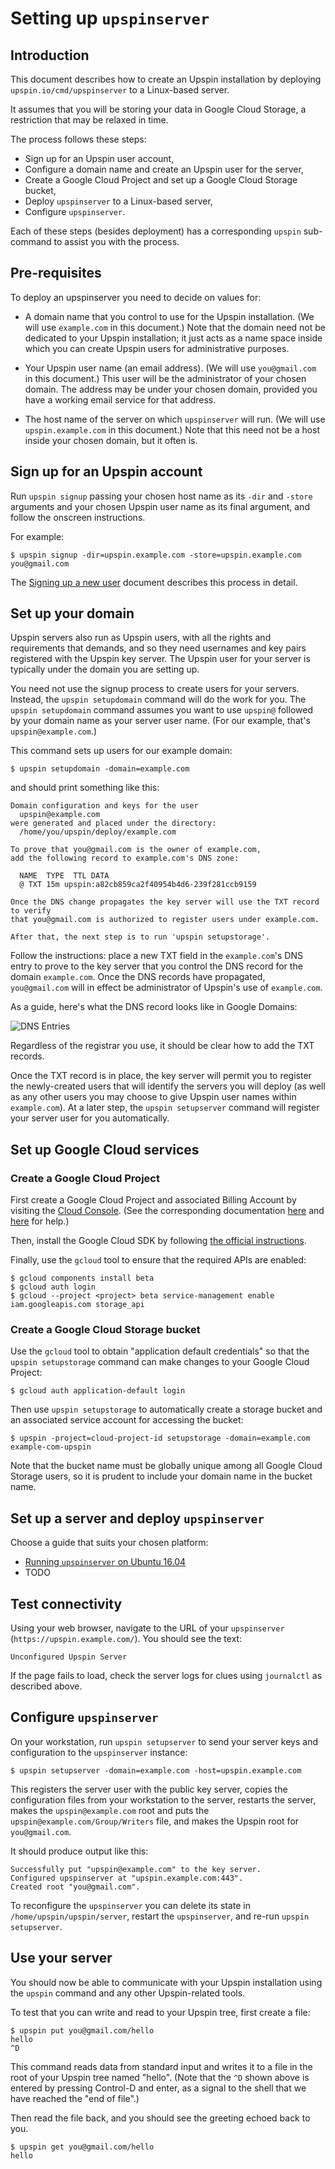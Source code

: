 # Setting up `upspinserver`

## Introduction

This document describes how to create an Upspin installation by deploying
`upspin.io/cmd/upspinserver` to a Linux-based server.

It assumes that you will be storing your data in Google Cloud Storage,
a restriction that may be relaxed in time.

The process follows these steps:

- Sign up for an Upspin user account,
- Configure a domain name and create an Upspin user for the server,
- Create a Google Cloud Project and set up a Google Cloud Storage bucket,
- Deploy `upspinserver` to a Linux-based server,
- Configure `upspinserver`.

Each of these steps (besides deployment) has a corresponding `upspin`
sub-command to assist you with the process.

## Pre-requisites

To deploy an upspinserver you need to decide on values for:

- A domain name that you control to use for the Upspin installation.
  (We will use `example.com` in this document.)
  Note that the domain need not be dedicated to your Upspin installation; it
  just acts as a name space inside which you can create Upspin users for
  administrative purposes.

- Your Upspin user name (an email address).
  (We will use `you@gmail.com` in this document.)
  This user will be the administrator of your chosen domain.
  The address may be under your chosen domain, provided you have a working
  email service for that address.

- The host name of the server on which `upspinserver` will run.
  (We will use `upspin.example.com` in this document.)
  Note that this need not be a host inside your chosen domain, but it often is.

## Sign up for an Upspin account

Run `upspin signup` passing your chosen host name as its `-dir` and `-store`
arguments and your chosen Upspin user name as its final argument,
and follow the onscreen instructions.

For example:

```
$ upspin signup -dir=upspin.example.com -store=upspin.example.com you@gmail.com
```

The [Signing up a new user](/doc/signup.md) document describes this process in
detail.

## Set up your domain

Upspin servers also run as Upspin users, with all the rights and requirements
that demands, and so they need usernames and key pairs registered with the
Upspin key server.
The Upspin user for your server is typically under the domain you are setting up.

You need not use the signup process to create users for your servers.
Instead, the `upspin setupdomain` command will do the work for you.
The `upspin setupdomain` command assumes you want to use `upspin@` followed by
your domain name as your server user name.
(For our example, that's `upspin@example.com`.)

This command sets up users for our example domain:

```
$ upspin setupdomain -domain=example.com
```

and should print something like this:

```
Domain configuration and keys for the user
  upspin@example.com
were generated and placed under the directory:
  /home/you/upspin/deploy/example.com

To prove that you@gmail.com is the owner of example.com,
add the following record to example.com's DNS zone:

  NAME  TYPE  TTL DATA
  @ TXT 15m upspin:a82cb859ca2f40954b4d6-239f281ccb9159

Once the DNS change propagates the key server will use the TXT record to verify
that you@gmail.com is authorized to register users under example.com.

After that, the next step is to run 'upspin setupstorage'.
```

Follow the instructions: place a new TXT field in the `example.com`'s DNS entry
to prove to the key server that you control the DNS record for the domain
`example.com`.
Once the DNS records have propagated, `you@gmail.com` will in effect be
administrator of Upspin's use of `example.com`.

As a guide, here's what the DNS record looks like in Google Domains:

![DNS Entries](/images/txt_dns.png)

Regardless of the registrar you use, it should be clear how to add the TXT
records.

Once the TXT record is in place, the key server will permit you to register the
newly-created users that will identify the servers you will deploy (as well as
any other users you may choose to give Upspin user names within `example.com`).
At a later step, the `upspin setupserver` command will register your server
user for you automatically.

## Set up Google Cloud services

### Create a Google Cloud Project

First create a Google Cloud Project and associated Billing Account by visiting the
[Cloud Console](https://cloud.google.com/console).
(See the corresponding documentation
[here](https://support.google.com/cloud/answer/6251787?hl=en) and
[here]([https://support.google.com/cloud/answer/6288653?hl=en)
for help.)

Then, install the Google Cloud SDK by following
[the official instructions](https://cloud.google.com/sdk/downloads).

Finally, use the `gcloud` tool to ensure that the required APIs are enabled:

```
$ gcloud components install beta
$ gcloud auth login
$ gcloud --project <project> beta service-management enable iam.googleapis.com storage_api
```

### Create a Google Cloud Storage bucket

Use the `gcloud` tool to obtain "application default credentials" so that the
`upspin setupstorage` command can make changes to your Google Cloud Project:

```
$ gcloud auth application-default login
```

Then use `upspin setupstorage` to automatically create a storage bucket
and an associated service account for accessing the bucket:

```
$ upspin -project=cloud-project-id setupstorage -domain=example.com example-com-upspin
```

Note that the bucket name must be globally unique among all Google Cloud
Storage users, so it is prudent to include your domain name in the bucket name.

## Set up a server and deploy `upspinserver`

Choose a guide that suits your chosen platform:

- [Running `upspinserver` on Ubuntu 16.04](/doc/server_setup_ubuntu.md)
- TODO

## Test connectivity

Using your web browser, navigate to the URL of your `upspinserver`
(`https://upspin.example.com/`).
You should see the text:

```
Unconfigured Upspin Server
```

If the page fails to load, check the server logs for clues using `journalctl`
as described above.


## Configure `upspinserver`

On your workstation, run `upspin setupserver` to send your server keys and
configuration to the `upspinserver` instance:

```
$ upspin setupserver -domain=example.com -host=upspin.example.com
```

This registers the server user with the public key server, copies the
configuration files from your workstation to the server, restarts the server,
makes the `upspin@example.com` root and puts the
`upspin@example.com/Group/Writers` file, and makes the Upspin root for
`you@gmail.com`.

It should produce output like this:

```
Successfully put "upspin@example.com" to the key server.
Configured upspinserver at "upspin.example.com:443".
Created root "you@gmail.com".
```

To reconfigure the `upspinserver` you can delete its state in
`/home/upspin/upspin/server`,
restart the `upspinserver`,
and re-run `upspin setupserver`.

## Use your server

You should now be able to communicate with your Upspin installation using the
`upspin` command and any other Upspin-related tools.

To test that you can write and read to your Upspin tree, first create a file:

```
$ upspin put you@gmail.com/hello
hello
^D
```

This command reads data from standard input and writes it to a file in the root
of your Upspin tree named "hello".
(Note that the `^D` shown above is entered by pressing Control-D and enter,
as a signal to the shell that we have reached the "end of file".)

Then read the file back, and you should see the greeting echoed back to you.

```
$ upspin get you@gmail.com/hello
hello
```

